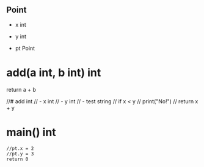 ## Point
  - x int
  - y int

- pt Point

# add(a int, b int) int
  return a + b

//# add int
//    - x int
//    - y int
//        - test string
//        if x < y
//            print("No!")
//        return x + y

# main() int
    //pt.x = 2
    //pt.y = 3
    return 0
